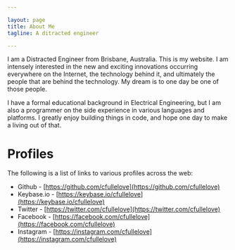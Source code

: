 ```yaml
---

layout: page
title: About Me
tagline: A ditracted engineer

---
```


I am a Distracted Engineer from Brisbane, Australia. This is my website. I am intensely interested in the new and exciting innovations occurring everywhere on the Internet, the technology behind it, and ultimately the people that are behind the technology. My dream is to one day be one of those people.

I have a formal educational background in Electrical Engineering, but I am also a programmer on the side experience in various languages and platforms. I greatly enjoy building things in code, and hope one day to make a living out of that.

# Profiles

The following is a list of links to various profiles across the web:

- Github - [https://github.com/cfullelove](https://github.com/cfullelove)
- Keybase.io - [https://keybase.io/cfullelove](https://keybase.io/cfullelove)
- Twitter - [https://twitter.com/cfullelove](https://twitter.com/cfullelove)
- Facebook - [https://facebook.com/cfullelove](https://facebook.com/cfullelove)
- Instagram - [https://instagram.com/cfullelove](https://instagram.com/cfullelove)
